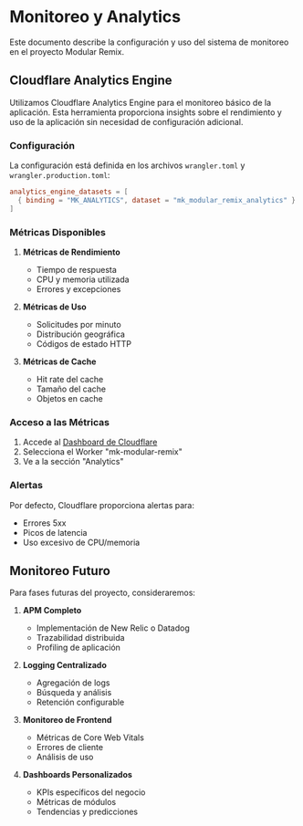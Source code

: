 # Monitoreo y Analytics

Este documento describe la configuración y uso del sistema de monitoreo en el proyecto Modular Remix.

## Cloudflare Analytics Engine

Utilizamos Cloudflare Analytics Engine para el monitoreo básico de la aplicación. Esta herramienta proporciona insights sobre el rendimiento y uso de la aplicación sin necesidad de configuración adicional.

### Configuración

La configuración está definida en los archivos `wrangler.toml` y `wrangler.production.toml`:

```toml
analytics_engine_datasets = [
  { binding = "MK_ANALYTICS", dataset = "mk_modular_remix_analytics" }
]
```

### Métricas Disponibles

1. **Métricas de Rendimiento**
   - Tiempo de respuesta
   - CPU y memoria utilizada
   - Errores y excepciones

2. **Métricas de Uso**
   - Solicitudes por minuto
   - Distribución geográfica
   - Códigos de estado HTTP

3. **Métricas de Cache**
   - Hit rate del cache
   - Tamaño del cache
   - Objetos en cache

### Acceso a las Métricas

1. Accede al [Dashboard de Cloudflare](https://dash.cloudflare.com)
2. Selecciona el Worker "mk-modular-remix"
3. Ve a la sección "Analytics"

### Alertas

Por defecto, Cloudflare proporciona alertas para:
- Errores 5xx
- Picos de latencia
- Uso excesivo de CPU/memoria

## Monitoreo Futuro

Para fases futuras del proyecto, consideraremos:

1. **APM Completo**
   - Implementación de New Relic o Datadog
   - Trazabilidad distribuida
   - Profiling de aplicación

2. **Logging Centralizado**
   - Agregación de logs
   - Búsqueda y análisis
   - Retención configurable

3. **Monitoreo de Frontend**
   - Métricas de Core Web Vitals
   - Errores de cliente
   - Análisis de uso

4. **Dashboards Personalizados**
   - KPIs específicos del negocio
   - Métricas de módulos
   - Tendencias y predicciones
